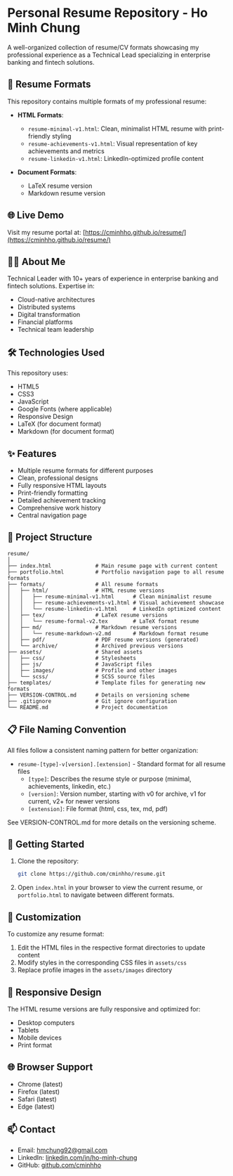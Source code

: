 # Personal Resume Repository - Ho Minh Chung

A well-organized collection of resume/CV formats showcasing my professional experience as a Technical Lead specializing in enterprise banking and fintech solutions.

## 📄 Resume Formats

This repository contains multiple formats of my professional resume:

- **HTML Formats**:
  - `resume-minimal-v1.html`: Clean, minimalist HTML resume with print-friendly styling
  - `resume-achievements-v1.html`: Visual representation of key achievements and metrics
  - `resume-linkedin-v1.html`: LinkedIn-optimized profile content

- **Document Formats**:
  - LaTeX resume version
  - Markdown resume version

## 🌐 Live Demo

Visit my resume portal at: [https://cminhho.github.io/resume/](https://cminhho.github.io/resume/)

## 👨‍💻 About Me

Technical Leader with 10+ years of experience in enterprise banking and fintech solutions. Expertise in:
- Cloud-native architectures
- Distributed systems
- Digital transformation
- Financial platforms
- Technical team leadership

## 🛠 Technologies Used

This repository uses:
- HTML5
- CSS3
- JavaScript
- Google Fonts (where applicable)
- Responsive Design
- LaTeX (for document format)
- Markdown (for document format)

## ✨ Features

- Multiple resume formats for different purposes
- Clean, professional designs
- Fully responsive HTML layouts
- Print-friendly formatting
- Detailed achievement tracking
- Comprehensive work history
- Central navigation page

## 📁 Project Structure

```
resume/
│
├── index.html              # Main resume page with current content
├── portfolio.html          # Portfolio navigation page to all resume formats
├── formats/                # All resume formats
│   ├── html/               # HTML resume versions
│   │   ├── resume-minimal-v1.html      # Clean minimalist resume
│   │   ├── resume-achievements-v1.html # Visual achievement showcase
│   │   └── resume-linkedin-v1.html     # LinkedIn optimized content
│   ├── tex/                # LaTeX resume versions
│   │   └── resume-formal-v2.tex        # LaTeX format resume
│   ├── md/                 # Markdown resume versions
│   │   └── resume-markdown-v2.md       # Markdown format resume
│   ├── pdf/                # PDF resume versions (generated)
│   └── archive/            # Archived previous versions
├── assets/                 # Shared assets
│   ├── css/                # Stylesheets
│   ├── js/                 # JavaScript files
│   ├── images/             # Profile and other images
│   └── scss/               # SCSS source files
├── templates/              # Template files for generating new formats
├── VERSION-CONTROL.md      # Details on versioning scheme
├── .gitignore              # Git ignore configuration
└── README.md               # Project documentation
```

## 📋 File Naming Convention

All files follow a consistent naming pattern for better organization:

- `resume-[type]-v[version].[extension]` - Standard format for all resume files
  - `[type]`: Describes the resume style or purpose (minimal, achievements, linkedin, etc.)
  - `[version]`: Version number, starting with v0 for archive, v1 for current, v2+ for newer versions
  - `[extension]`: File format (html, css, tex, md, pdf)

See VERSION-CONTROL.md for more details on the versioning scheme.

## 🚀 Getting Started

1. Clone the repository:
   ```bash
   git clone https://github.com/cminhho/resume.git
   ```

2. Open `index.html` in your browser to view the current resume, or `portfolio.html` to navigate between different formats.

## 🎨 Customization

To customize any resume format:

1. Edit the HTML files in the respective format directories to update content
2. Modify styles in the corresponding CSS files in `assets/css`
3. Replace profile images in the `assets/images` directory

## 📱 Responsive Design

The HTML resume versions are fully responsive and optimized for:
- Desktop computers
- Tablets
- Mobile devices
- Print format

## 🌐 Browser Support

- Chrome (latest)
- Firefox (latest)
- Safari (latest)
- Edge (latest)

## 📫 Contact

- Email: hmchung92@gmail.com
- LinkedIn: [linkedin.com/in/ho-minh-chung](https://www.linkedin.com/in/ho-minh-chung/)
- GitHub: [github.com/cminhho](https://github.com/cminhho/) 